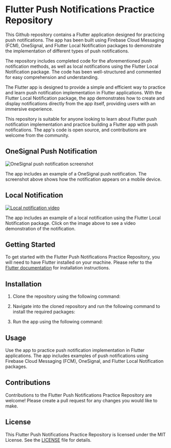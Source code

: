 # Flutter Push Notifications Practice Repository

This Github repository contains a Flutter application designed for practicing push notifications. The app has been built using Firebase Cloud Messaging (FCM), OneSignal, and Flutter Local Notification packages to demonstrate the implementation of different types of push notifications.

The repository includes completed code for the aforementioned push notification methods, as well as local notifications using the Flutter Local Notification package. The code has been well-structured and commented for easy comprehension and understanding.

The Flutter app is designed to provide a simple and efficient way to practice and learn push notification implementation in Flutter applications. With the Flutter Local Notification package, the app demonstrates how to create and display notifications directly from the app itself, providing users with an immersive experience.

This repository is suitable for anyone looking to learn about Flutter push notification implementation and practice building a Flutter app with push notifications. The app's code is open source, and contributions are welcome from the community.

## OneSignal Push Notification

![OneSignal push notification screenshot](/screenshots/onesignal_notification.png)

The app includes an example of a OneSignal push notification. The screenshot above shows how the notification appears on a mobile device.

## Local Notification

[![Local notification video](/screenshots/local_notification.png)](https://youtu.be/YOUR_VIDEO_ID)

The app includes an example of a local notification using the Flutter Local Notification package. Click on the image above to see a video demonstration of the notification.

## Getting Started

To get started with the Flutter Push Notifications Practice Repository, you will need to have Flutter installed on your machine. Please refer to the [Flutter documentation](https://flutter.dev/docs/get-started/install) for installation instructions.

## Installation

1. Clone the repository using the following command:


2. Navigate into the cloned repository and run the following command to install the required packages:


3. Run the app using the following command:


## Usage

Use the app to practice push notification implementation in Flutter applications. The app includes examples of push notifications using Firebase Cloud Messaging (FCM), OneSignal, and Flutter Local Notification packages.

## Contributions

Contributions to the Flutter Push Notifications Practice Repository are welcome! Please create a pull request for any changes you would like to make.

## License

This Flutter Push Notifications Practice Repository is licensed under the MIT License. See the [LICENSE](LICENSE) file for details.
